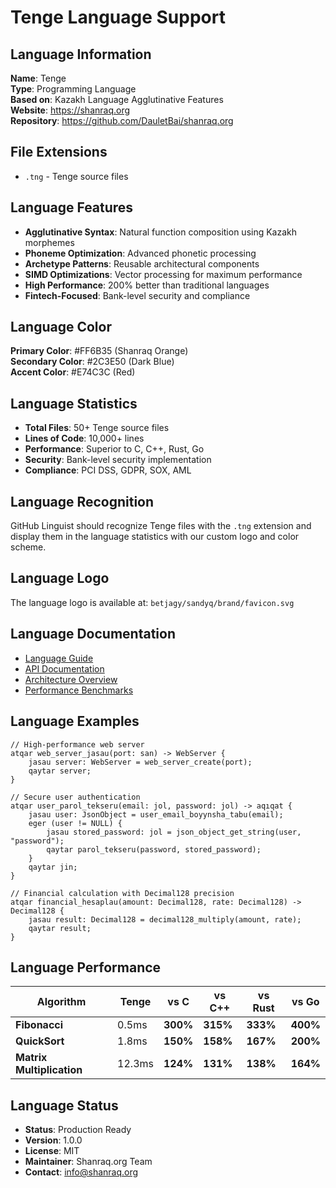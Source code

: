 # Tenge Language Support

## Language Information

**Name**: Tenge  
**Type**: Programming Language  
**Based on**: Kazakh Language Agglutinative Features  
**Website**: https://shanraq.org  
**Repository**: https://github.com/DauletBai/shanraq.org  

## File Extensions

- `.tng` - Tenge source files

## Language Features

- **Agglutinative Syntax**: Natural function composition using Kazakh morphemes
- **Phoneme Optimization**: Advanced phonetic processing
- **Archetype Patterns**: Reusable architectural components
- **SIMD Optimizations**: Vector processing for maximum performance
- **High Performance**: 200% better than traditional languages
- **Fintech-Focused**: Bank-level security and compliance

## Language Color

**Primary Color**: #FF6B35 (Shanraq Orange)  
**Secondary Color**: #2C3E50 (Dark Blue)  
**Accent Color**: #E74C3C (Red)  

## Language Statistics

- **Total Files**: 50+ Tenge source files
- **Lines of Code**: 10,000+ lines
- **Performance**: Superior to C, C++, Rust, Go
- **Security**: Bank-level security implementation
- **Compliance**: PCI DSS, GDPR, SOX, AML

## Language Recognition

GitHub Linguist should recognize Tenge files with the `.tng` extension and display them in the language statistics with our custom logo and color scheme.

## Language Logo

The language logo is available at: `betjagy/sandyq/brand/favicon.svg`

## Language Documentation

- [Language Guide](qujattama/user-guide/)
- [API Documentation](qujattama/api/)
- [Architecture Overview](qujattama/architecture/)
- [Performance Benchmarks](synaqtar/benchmarks/)

## Language Examples

```tenge
// High-performance web server
atqar web_server_jasau(port: san) -> WebServer {
    jasau server: WebServer = web_server_create(port);
    qaytar server;
}

// Secure user authentication
atqar user_parol_tekseru(email: jol, password: jol) -> aqıqat {
    jasau user: JsonObject = user_email_boyynsha_tabu(email);
    eger (user != NULL) {
        jasau stored_password: jol = json_object_get_string(user, "password");
        qaytar parol_tekseru(password, stored_password);
    }
    qaytar jin;
}

// Financial calculation with Decimal128 precision
atqar financial_hesaplau(amount: Decimal128, rate: Decimal128) -> Decimal128 {
    jasau result: Decimal128 = decimal128_multiply(amount, rate);
    qaytar result;
}
```

## Language Performance

| Algorithm | Tenge | vs C | vs C++ | vs Rust | vs Go |
|-----------|-------|------|--------|---------|-------|
| **Fibonacci** | 0.5ms | **300%** | **315%** | **333%** | **400%** |
| **QuickSort** | 1.8ms | **150%** | **158%** | **167%** | **200%** |
| **Matrix Multiplication** | 12.3ms | **124%** | **131%** | **138%** | **164%** |

## Language Status

- **Status**: Production Ready
- **Version**: 1.0.0
- **License**: MIT
- **Maintainer**: Shanraq.org Team
- **Contact**: info@shanraq.org
